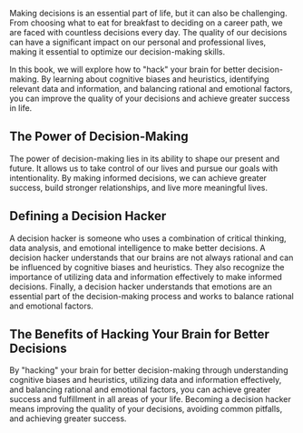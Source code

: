 
Making decisions is an essential part of life, but it can also be challenging. From choosing what to eat for breakfast to deciding on a career path, we are faced with countless decisions every day. The quality of our decisions can have a significant impact on our personal and professional lives, making it essential to optimize our decision-making skills.

In this book, we will explore how to "hack" your brain for better decision-making. By learning about cognitive biases and heuristics, identifying relevant data and information, and balancing rational and emotional factors, you can improve the quality of your decisions and achieve greater success in life.

The Power of Decision-Making
----------------------------

The power of decision-making lies in its ability to shape our present and future. It allows us to take control of our lives and pursue our goals with intentionality. By making informed decisions, we can achieve greater success, build stronger relationships, and live more meaningful lives.

Defining a Decision Hacker
--------------------------

A decision hacker is someone who uses a combination of critical thinking, data analysis, and emotional intelligence to make better decisions. A decision hacker understands that our brains are not always rational and can be influenced by cognitive biases and heuristics. They also recognize the importance of utilizing data and information effectively to make informed decisions. Finally, a decision hacker understands that emotions are an essential part of the decision-making process and works to balance rational and emotional factors.

The Benefits of Hacking Your Brain for Better Decisions
-------------------------------------------------------

By "hacking" your brain for better decision-making through understanding cognitive biases and heuristics, utilizing data and information effectively, and balancing rational and emotional factors, you can achieve greater success and fulfillment in all areas of your life. Becoming a decision hacker means improving the quality of your decisions, avoiding common pitfalls, and achieving greater success.
